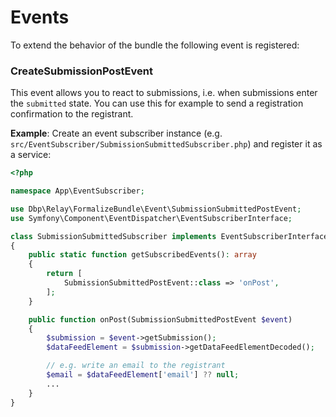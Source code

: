 # Events

To extend the behavior of the bundle the following event is registered:

### CreateSubmissionPostEvent

This event allows you to react to submissions, i.e. when submissions enter the `submitted` state.
You can use this for example to send a registration confirmation to the registrant.

**Example**: Create an event subscriber instance (e.g. `src/EventSubscriber/SubmissionSubmittedSubscriber.php`) and
register it as a service:

```php
<?php

namespace App\EventSubscriber;

use Dbp\Relay\FormalizeBundle\Event\SubmissionSubmittedPostEvent;
use Symfony\Component\EventDispatcher\EventSubscriberInterface;

class SubmissionSubmittedSubscriber implements EventSubscriberInterface
{
    public static function getSubscribedEvents(): array
    {
        return [
            SubmissionSubmittedPostEvent::class => 'onPost',
        ];
    }

    public function onPost(SubmissionSubmittedPostEvent $event)
    {
        $submission = $event->getSubmission();
        $dataFeedElement = $submission->getDataFeedElementDecoded();

        // e.g. write an email to the registrant
        $email = $dataFeedElement['email'] ?? null;
        ...
    }
}
```
